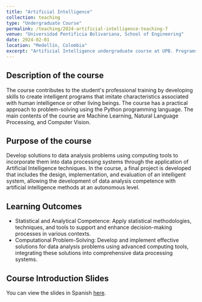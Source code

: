 ```yaml
---
title: "Artificial Intelligence"
collection: teaching
type: "Undergraduate Course"
permalink: /teaching/2024-artificial-intelligence-teaching-7
venue: "Universidad Pontificia Bolivariana, School of Engineering"
date: 2024-02-01
location: "Medellín, Colombia"
excerpt: "Artificial Intelligence undergraduate course at UPB. Programs of Ingenieria Informática and Ingeniería en Ciencia de Datos. [Introduction Slides](https://antonioescamilla.github.io/Curso-Inteligencia-Artificial/index.html)[Read more](https://antonioescamilla.github.io/teaching/2024-artificial-intelligence-teaching-7)"
---
```


## Description of the course
The course contributes to the student's professional training by developing skills to create intelligent programs that imitate characteristics associated with human intelligence or other living beings. The course has a practical approach to problem-solving using the Python programming language. The main contents of the course are Machine Learning, Natural Language Processing, and Computer Vision.

## Purpose of the course
Develop solutions to data analysis problems using computing tools to incorporate them into data processing systems through the application of Artificial Intelligence techniques. In the course, a final project is developed that includes the design, implementation, and evaluation of an intelligent system, allowing the development of data analysis competence with artificial intelligence methods at an autonomous level.

## Learning Outcomes
* Statistical and Analytical Competence: Apply statistical methodologies, techniques, and tools to support and enhance decision-making processes in various contexts.
* Computational Problem-Solving: Develop and implement effective solutions for data analysis problems using advanced computing tools, integrating these solutions into comprehensive data processing systems.

## Course Introduction Slides
You can view the slides in Spanish [here](https://antonioescamilla.github.io/Curso-Inteligencia-Artificial/index.html).
